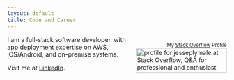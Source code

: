 ```yaml
---
layout: default
title: Code and Career
---
```


<div style="float:right; padding-top:1em">
<div style="font-size: 80%; text-align:right">My <a href="http://stackoverflow.com">Stack Overflow</a> Profile</div>
<a href="http://stackoverflow.com/users/2180245/jesseplymale">
<img src="http://stackoverflow.com/users/flair/2180245.png" width="208" height="58" alt="profile for jesseplymale at Stack Overflow, Q&amp;A for professional and enthusiast programmers" title="profile for jesseplymale at Stack Overflow, Q&amp;A for professional and enthusiast programmers">
</a>
</div>

I am a full-stack software developer, with app deployment expertise on AWS, iOS/Android, and on-premise systems.

Visit me at [LinkedIn](http://www.linkedin.com/in/jesseplymale).
